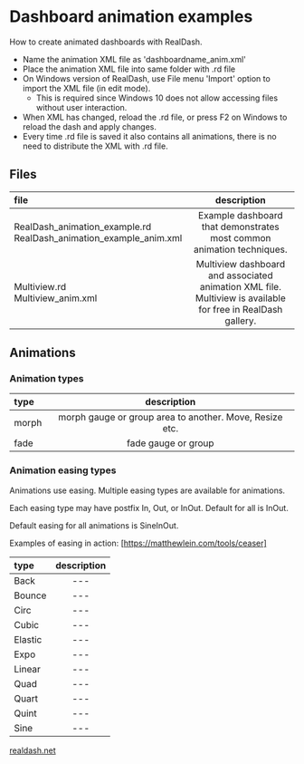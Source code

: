 # Dashboard animation examples

How to create animated dashboards with RealDash.

- Name the animation XML file as 'dashboardname_anim.xml'
- Place the animation XML file into same folder with .rd file
- On Windows version of RealDash, use File menu 'Import' option to import the XML file (in edit mode).
	* This is required since Windows 10 does not allow accessing files without user interaction.
- When XML has changed, reload the .rd file, or press F2 on Windows to reload the dash and apply changes.
- Every time .rd file is saved it also contains all animations, there is no need to distribute the XML with .rd file.


## Files

| file | description |
|:--------|:----------:|
| RealDash_animation_example.rd</br>RealDash_animation_example_anim.xml | Example dashboard that demonstrates most common animation techniques. |
| Multiview.rd</br>Multiview_anim.xml | Multiview dashboard and associated animation XML file. Multiview is available for free in RealDash gallery. |


## Animations

### Animation types

| type | description |
|:--------|:----------:|
| morph | morph gauge or group area to another. Move, Resize etc. |
| fade | fade gauge or group |


### Animation easing types

Animations use easing. Multiple easing types are available for animations.

Each easing type may have postfix In, Out, or InOut. Default for all is InOut.

Default easing for all animations is SineInOut.

Examples of easing in action: [https://matthewlein.com/tools/ceaser]

| type | description |
|:--------|:----------:|
| Back | --- |
| Bounce | --- |
| Circ | --- |
| Cubic | --- |
| Elastic | --- |
| Expo | --- |
| Linear | --- |
| Quad | --- |
| Quart | --- |
| Quint | --- |
| Sine | --- |


[realdash.net](https://www.realdash.net)

